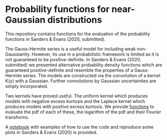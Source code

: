# Probability functions for near-Gaussian distributions

This repository contains functions for the evaluation of the probability functions in Sanders & Evans (2020, submitted). 

The Gauss-Hermite series is a useful model for including weak non-Gaussianity. However, its use in a probabilistic framework is limited as it is not guaranteed to be positive-definite. In Sanders & Evans (2020, submitted) we presented alternative probability density functions which are guaranteed positive-definite and resemble the properties of a Gauss-Hermite series. The models are constructed via the convolution of a kernel K(y) with a Gaussian. Further convolutions by Gaussian uncertainties are simply incorporated.

Two kernels have proved useful. The uniform kernel which produces models with negative excess kurtosis and the Laplace kernel which produces models with positive excess kurtosis. We provide [functions](line_profiles.py) to evaluate the pdf of each of these, the logarithm of the pdf and their Fourier transforms.

A [notebook](examples.ipynb) with examples of how to use the code and reproduce some plots in Sanders & Evans (2020) is provided.
